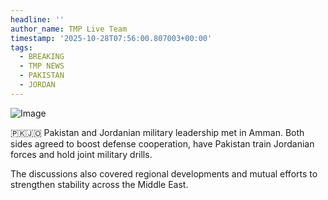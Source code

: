 ```yaml
---
headline: ''
author_name: TMP Live Team
timestamp: '2025-10-28T07:56:00.807003+00:00'
tags:
  - BREAKING
  - TMP NEWS
  - PAKISTAN
  - JORDAN
---
```

![Image](https://i.ibb.co/0jyckyFn/IMG-20251028-132237-822.jpg)

🇵🇰🇯🇴 Pakistan and Jordanian military leadership met in Amman. Both sides agreed to boost defense cooperation, have Pakistan train Jordanian forces and hold joint military drills.

The discussions also covered regional developments and mutual efforts to strengthen stability across the Middle East.
